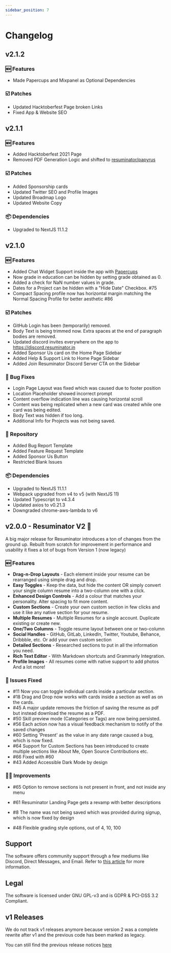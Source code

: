 ```yaml
---
sidebar_position: 7
---
```


# Changelog

## v2.1.2 

### 🆕 Features
* Made Papercups and Mixpanel as Optional Dependencies

### ☑️ Patches
* Updated Hacktoberfest Page broken Links
* Fixed App & Website SEO

## v2.1.1

### 🆕 Features
* Added Hacktoberfest 2021 Page
* Removed PDF Generation Logic and shifted to [resuminator/papyrus](https://github.com/resuminator/papyrus)

### ☑️ Patches

* Added Sponsorship cards
* Updated Twitter SEO and Profile Images
* Updated Broadmap Logo
* Updated Website Copy

### 📦 Dependencies

* Upgraded to NextJS 11.1.2

## v2.1.0

### 🆕 Features

* Added Chat Widget Support inside the app with [Papercups](https://github.com/papercups-io/papercups)
* Now grade in education can be hidden by setting grade obtained as 0.
* Added a check for NaN number values in grade.
* Dates for a Project can be hidden with a "Hide Date" Checkbox. #75
* Compact Spacing profile now has horizontal margin matching the Normal Spacing Profile for better aesthetic #86

### ☑️ Patches

* GitHub Login has been (temporarily) removed.
* Body Text is being trimmed now. Extra spaces at the end of paragraph bodies are removed.
* Updated discord invites everywhere on the app to <https://discord.resuminator.in>
* Added Sponsor Us card on the Home Page Sidebar
* Added Help & Support Link to Home Page Sidebar
* Added Join Resuminator Discord Server CTA on the Sidebar

### 🐞 Bug Fixes

* Login Page Layout was fixed which was caused due to footer position
* Location Placeholder showed incorrect prompt
* Content overflow indication line was causing horizontal scroll
* Content was being replicated when a new card was created while one card was being edited.
* Body Text was hidden if too long.
* Additional Info for Projects was not being saved.

### 📁 Repository

* Added Bug Report Template
* Added Feature Request Template
* Added Sponsor Us Button
* Restricted Blank Issues

### 📦 Dependencies

* Upgraded to NextJS 11.1.1
* Webpack upgraded from v4 to v5 (with NextJS 11)
* Updated Typescript to v4.3.4
* Updated axios to v0.21.3
* Downgraded chrome-aws-lambda to v6

## v2.0.0 - Resuminator V2 🎉

A big major release for Resuminator introduces a ton of changes from the ground up.
Rebuilt from scratch for improvement in
performance and usability it fixes a lot of bugs from Version 1 (now legacy)

### 🆕 Features

* **Drag-n-Drop Layouts** - Each element inside your resume can be rearranged using simple drag and drop.
* **Easy Toggles** - Keep the data, but hide the content OR simply convert your single column resume
into a two-column one with a click.
* **Enhanced Design Controls** - Add a colour that matches your personality. Alter spacing to fit more content.
* **Custom Sections** - Create your own custom section in few clicks and use it like any native section for your resume.
* **Multiple Resumes** - Multiple Resumes for a single account. Duplicate existing or create new.
* **One/Two Columns** - Toggle resume layout between one or two-column
* **Social Handles** - GitHub, GitLab, LinkedIn, Twitter, Youtube, Behance, Dribbble, etc. Or add your own custom section
* **Detailed Sections** - Researched sections to put in all the information you need.
* **Rich Text Editor** - With Markdown shortcuts and Grammarly Integration.
* **Profile Images** - All resumes come with native support to add photos
  And a lot more!

### 💯 Issues Fixed

* #11 Now you can toggle individual cards inside a particular section.
* #18 Drag and Drop now works with cards inside a section as well as on the cards.
* #45 A major update removes the friction of saving the resume as pdf but instead download the resume as a PDF.
* #50 Skill preview mode (Categories or Tags) are now being persisted.
* #56 Each action now has a visual feedback mechanism to notify of the saved changes
* #60 Setting 'Present' as the value in any date range caused a bug, which is now fixed.
* #64 Support for Custom Sections has been introduced to create multiple sections like About Me,
Open Source Contributions etc.
* #66 Fixed with #60
* #43 Added Accessible Dark Mode by design

### 🙌🏼 Improvements

* #65 Option to remove sections is not present in front, and not inside any menu

* #61 Resuminator Landing Page gets a revamp with better descriptions

* #8 The name was not being saved which was provided during signup, which is now fixed by design

* #48 Flexible grading style options, out of 4, 10, 100

## Support

The software offers community support through a few mediums like Discord, Direct Messages, and Email.
Refer to [this article](https://docs.resuminator.in/docs/support/) for more information.

## Legal

The software is licensed under GNU GPL-v3 and is GDPR & PCI-DSS 3.2 Compliant.

## v1 Releases

We do not track v1 releases anymore because version 2 was a complete rewrite after v1 and the previous code has
been marked as legacy.

You can still find the previous release notices [here](https://github.com/resuminator/resuminator/tags)

